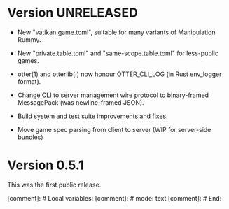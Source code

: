 Version UNRELEASED
==================

 * New "vatikan.game.toml", suitable for many variants of
   Manipulation Rummy.
 * New "private.table.toml" and "same-scope.table.toml" for
   less-public games.
 * otter(1) and otterlib(!) now honour OTTER_CLI_LOG
   (in Rust env_logger format).
 * Change CLI to server management wire protocol to binary-framed
   MessagePack (was newline-framed JSON).
 * Build system and test suite improvements and fixes.


 * Move game spec parsing from client to server
   (WIP for server-side bundles)

Version 0.5.1
=============

This was the first public release.

[comment]: # Local variables:
[comment]: # mode: text
[comment]: # End:
